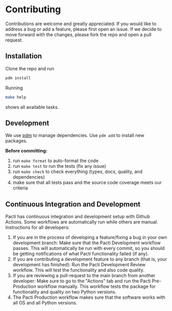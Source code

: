 # Contributing

Contributions are welcome and greatly appreciated.
If you would like to address a bug or add a feature, please first open an issue.
If we decide to move forward with the changes, please fork the repo and open a pull request.

## Installation

Clone the repo and run

```bash
pdm install
```

Running
```bash
make help
```
shows all available tasks.

## Development

We use [pdm](https://pdm.fming.dev/latest/) to manage dependencies.
Use `pdm add` to install new packages.

**Before committing:**

1. run `make format` to auto-format the code
2. run `make test` to run the tests (fix any issue)
3. run `make check` to check everything (types, docs, quality, and dependencies)
4. make sure that all tests pass and the source code coverage meets our criteria
    
## Continuous Integration and Development
Pacti has continuous integration and development setup with Github Actions. Some workflows are automatically run while others are manual. Instructions for all developers:

1. If you are in the process of developing a feature/fixing a bug in your own development branch: Make sure that the Pacti Development workflow passes. This will automatically be run with every commit, so you should be getting notifications of what Pacti functionality failed (if any).
2. If you are contributing a development feature to any branch (that is, your development has finished): Run the Pacti Development Review workflow. This will test the functionality and also code quality.
3. If you are reviewing a pull-request to the main branch from another developer: Make sure to go to the "Actions" tab and run the Pacti Pre-Production workflow manually. This workflow tests the package for functionality and quality on two Python versions.
4. The Pacti Production workflow makes sure that the software works with all OS and all Python versions.
